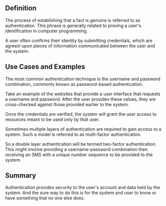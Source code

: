 ## Definition

The process of establishing that a fact is genuine is referred to as authentication. This phrase is generally related to proving a user's identification in computer programming. 

A user often confirms their identity by submitting credentials, which are agreed-upon pieces of information communicated between the user and the system. 

## Use Cases and Examples

The most common authentication technique is the username and password combination, commonly known as password-based authentication.

Take an example of the websites that provide a user interface that requests a username and password. After the user provides these values, they are cross-checked against those provided earlier to the system.

Once the credentials are verified, the system will grant the user access to resources meant to be used only by that user.

Sometimes multiple layers of authentication are required to gain access to a system. Such a model is referred to as multi-factor authentication.

So a double layer authentication will be termed two-factor authentication.
This might involve providing a username-password combination then receiving an SMS with a unique number sequence to be provided to the system. 

## Summary

Authentication provides security to the user's account and data held by the system. 
And the sure way to do this is for the system and user to know or have something that no one else does.